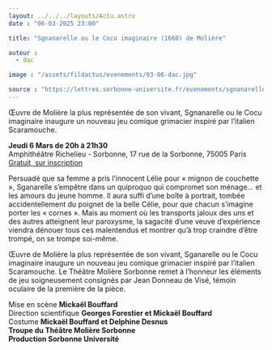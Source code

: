 ```yaml
---
layout: ../../../layouts/Actu.astro
date : "06-03-2025 23:00"

title: "Sgnanarelle ou le Cocu imaginaire (1660) de Molière"

auteur :
  - dac

image : "/assets/fildactus/evenements/03-06-dac.jpg"

source : "https://lettres.sorbonne-universite.fr/evenements/sgnanarelle-ou-le-cocu-imaginaire-1660-de-moliere"
---
```


Œuvre de Molière la plus représentée de son vivant, Sgnanarelle ou le Cocu imaginaire inaugure un nouveau jeu comique grimacier inspiré par l’italien Scaramouche. 

__Jeudi 6 Mars de 20h à 21h30__  
Amphithéâtre Richelieu - Sorbonne, 17 rue de la Sorbonne, 75005 Paris  
[Gratuit, sur inscription](https://www.billetweb.fr/sganarelle-ou-le-cocu-imaginaire-1660-de-moliere)

Persuadé que sa femme a pris l’innocent Lélie pour « mignon de couchette », Sganarelle s’empêtre dans un quiproquo qui compromet son ménage… et les amours du jeune homme. Il aura suffi d’une boîte à portrait, tombée accidentellement du poignet de la belle Célie, pour que chacun s’imagine porter les « cornes ». Mais au moment où les transports jaloux des uns et des autres atteignent leur paroxysme, la sagacité d’une veuve d’expérience viendra dénouer tous ces malentendus et montrer qu’à trop craindre d’être trompé, on se trompe soi-même.

Œuvre de Molière la plus représentée de son vivant, Sganarelle ou le Cocu imaginaire inaugure un nouveau jeu comique grimacier inspiré par l’italien Scaramouche. Le Théâtre Molière Sorbonne remet à l’honneur les éléments de jeu soigneusement consignés par Jean Donneau de Visé, témoin oculaire de la première de la pièce.

Mise en scène __Mickaël Bouffard__  
Direction scientifique __Georges Forestier et Mickaël Bouffard__  
Costume __Mickaël Bouffard et Delphine Desnus__  
__Troupe du Théâtre Molière Sorbonne__  
__Production Sorbonne Université__
